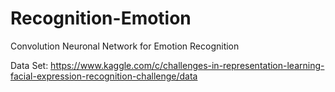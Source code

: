 # Recognition-Emotion
Convolution Neuronal Network for Emotion Recognition 

Data Set:
https://www.kaggle.com/c/challenges-in-representation-learning-facial-expression-recognition-challenge/data
